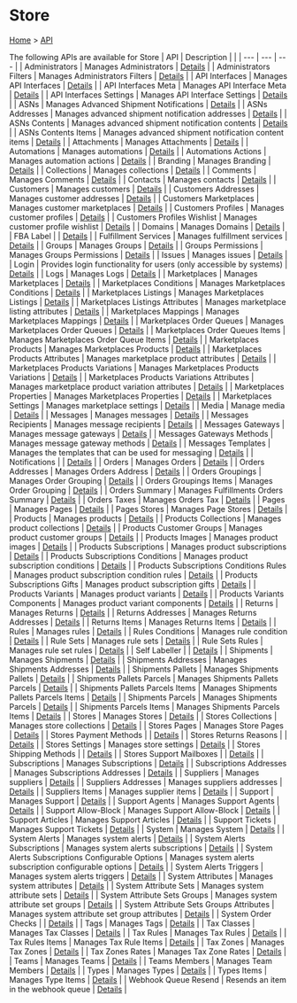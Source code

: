 # Store

[Home](../index.md) > [API](../index.md)

The following APIs are available for Store
| API | Description | |
| --- | --- | --- |
| Administrators | Manages Administrators | [Details](Administrators.md) |
| Administrators Filters | Manages Administrators Filters | [Details](Administrators_Filters.md) |
| API Interfaces | Manages API Interfaces | [Details](API_Interfaces.md) |
| API Interfaces Meta | Manages API Interface Meta | [Details](API_Interfaces_Meta.md) |
| API Interfaces Settings | Manages API Interface Settings | [Details](API_Interfaces_Settings.md) |
| ASNs | Manages Advanced Shipment Notifications | [Details](ASNs.md) |
| ASNs Addresses | Manages advanced shipment notification addresses | [Details](ASNs_Addresses.md) |
| ASNs Contents | Manages advanced shipment notification contents | [Details](ASNs_Contents.md) |
| ASNs Contents Items | Manages advanced shipment notification content items | [Details](ASNs_Contents_Items.md) |
| Attachments | Manages Attachments | [Details](Attachments.md) |
| Automations | Manages automations | [Details](Automations.md) |
| Automations Actions | Manages automation actions | [Details](Automations_Actions.md) |
| Branding | Manages Branding | [Details](Branding.md) |
| Collections | Manages collections | [Details](Collections.md) |
| Comments | Manages Comments | [Details](Comments.md) |
| Contacts | Manages contacts | [Details](Contacts.md) |
| Customers | Manages customers | [Details](Customers.md) |
| Customers Addresses | Manages customer addresses | [Details](Customers_Addresses.md) |
| Customers Marketplaces | Manages customer marketplaces | [Details](Customers_Marketplaces.md) |
| Customers Profiles | Manages customer profiles | [Details](Customers_Profiles.md) |
| Customers Profiles Wishlist | Manages customer profile wishlist | [Details](Customers_Profiles_Wishlist.md) |
| Domains | Manages Domains | [Details](Domains.md) |
| FBA Label |  | [Details](FBA_Label.md) |
| Fulfillment Services | Manages fulfillment services | [Details](Fulfillment_Services.md) |
| Groups | Manages Groups | [Details](Groups.md) |
| Groups Permissions | Manages Groups Permissions | [Details](Groups_Permissions.md) |
| Issues | Manages issues | [Details](Issues.md) |
| Login | Provides login functionality for users (only accessible by systems) | [Details](Login.md) |
| Logs | Manages Logs | [Details](Logs.md) |
| Marketplaces | Manages Marketplaces | [Details](Marketplaces.md) |
| Marketplaces Conditions | Manages Marketplaces Conditions | [Details](Marketplaces_Conditions.md) |
| Marketplaces Listings | Manages Marketplaces Listings | [Details](Marketplaces_Listings.md) |
| Marketplaces Listings Attributes | Manages marketplace listing attributes | [Details](Marketplaces_Listings_Attributes.md) |
| Marketplaces Mappings | Manages Marketplaces Mappings | [Details](Marketplaces_Mappings.md) |
| Marketplaces Order Queues | Manages Marketplaces Order Queues | [Details](Marketplaces_Order_Queues.md) |
| Marketplaces Order Queues Items | Manages Marketplaces Order Queue Items | [Details](Marketplaces_Order_Queues_Items.md) |
| Marketplaces Products | Manages Marketplaces Products | [Details](Marketplaces_Products.md) |
| Marketplaces Products Attributes | Manages marketplace product attributes | [Details](Marketplaces_Products_Attributes.md) |
| Marketplaces Products Variations | Manages Marketplaces Products Variations | [Details](Marketplaces_Products_Variations.md) |
| Marketplaces Products Variations Attributes | Manages marketplace product variation attributes | [Details](Marketplaces_Products_Variations_Attributes.md) |
| Marketplaces Properties | Manages Marketplaces Properties | [Details](Marketplaces_Properties.md) |
| Marketplaces Settings | Manages marketplace settings | [Details](Marketplaces_Settings.md) |
| Media | Manage media | [Details](Media.md) |
| Messages | Manages messages | [Details](Messages.md) |
| Messages Recipients | Manages message recipients | [Details](Messages_Recipients.md) |
| Messages Gateways | Manages message gateways | [Details](Messages_Gateways.md) |
| Messages Gateways Methods | Manages message gateway methods | [Details](Messages_Gateways_Methods.md) |
| Messages Templates | Manages the templates that can be used for messaging | [Details](Messages_Templates.md) |
| Notifications |  | [Details](Notifications.md) |
| Orders | Manages Orders | [Details](Orders.md) |
| Orders Addresses | Manages Orders Address | [Details](Orders_Addresses.md) |
| Orders Groupings | Manages Order Grouping | [Details](Orders_Groupings.md) |
| Orders Groupings Items | Manages Order Grouping | [Details](Orders_Groupings_Items.md) |
| Orders Summary | Manages Fulfillments Orders Summary | [Details](Orders_Summary.md) |
| Orders Taxes | Manages Orders Tax | [Details](Orders_Taxes.md) |
| Pages | Manages Pages | [Details](Pages.md) |
| Pages Stores | Manages Page Stores | [Details](Pages_Stores.md) |
| Products | Manages products | [Details](Products.md) |
| Products Collections | Manages product collections | [Details](Products_Collections.md) |
| Products Customer Groups | Manages product customer groups | [Details](Products_Customer_Groups.md) |
| Products Images | Manages product images | [Details](Products_Images.md) |
| Products Subscriptions | Manages product subscriptions | [Details](Products_Subscriptions.md) |
| Products Subscriptions Conditions | Manages product subscription conditions | [Details](Products_Subscriptions_Conditions.md) |
| Products Subscriptions Conditions Rules | Manages product subscription condition rules | [Details](Products_Subscriptions_Conditions_Rules.md) |
| Products Subscriptions Gifts | Manages product subscription gifts | [Details](Products_Subscriptions_Gifts.md) |
| Products Variants | Manages product variants | [Details](Products_Variants.md) |
| Products Variants Components | Manages product variant components | [Details](Products_Variants_Components.md) |
| Returns | Manages Returns | [Details](Returns.md) |
| Returns Addresses | Manages Returns Addresses | [Details](Returns_Addresses.md) |
| Returns Items | Manages Returns Items | [Details](Returns_Items.md) |
| Rules | Manages rules | [Details](Rules.md) |
| Rules Conditions | Manages rule condition | [Details](Rules_Conditions.md) |
| Rule Sets | Manages rule sets | [Details](Rule_Sets.md) |
| Rule Sets Rules | Manages rule set rules | [Details](Rule_Sets_Rules.md) |
| Self Labeller |  | [Details](Self_Labeller.md) |
| Shipments | Manages Shipments | [Details](Shipments.md) |
| Shipments Addresses | Manages Shipments Addresses | [Details](Shipments_Addresses.md) |
| Shipments Pallets | Manages Shipments Pallets | [Details](Shipments_Pallets.md) |
| Shipments Pallets Parcels | Manages Shipments Pallets Parcels | [Details](Shipments_Pallets_Parcels.md) |
| Shipments Pallets Parcels Items | Manages Shipments Pallets Parcels Items | [Details](Shipments_Pallets_Parcels_Items.md) |
| Shipments Parcels | Manages Shipments Parcels | [Details](Shipments_Parcels.md) |
| Shipments Parcels Items | Manages Shipments Parcels Items | [Details](Shipments_Parcels_Items.md) |
| Stores | Manages Stores | [Details](Stores.md) |
| Stores Collections | Manages store collections | [Details](Stores_Collections.md) |
| Stores Pages | Manages Store Pages | [Details](Stores_Pages.md) |
| Stores Payment Methods |  | [Details](Stores_Payment_Methods.md) |
| Stores Returns Reasons |  | [Details](Stores_Returns_Reasons.md) |
| Stores Settings | Manages store settings | [Details](Stores_Settings.md) |
| Stores Shipping Methods |  | [Details](Stores_Shipping_Methods.md) |
| Stores Support Mailboxes |  | [Details](Stores_Support_Mailboxes.md) |
| Subscriptions | Manages Subscriptions | [Details](Subscriptions.md) |
| Subscriptions Addresses | Manages Subscriptions Addresses | [Details](Subscriptions_Addresses.md) |
| Suppliers | Manages suppliers | [Details](Suppliers.md) |
| Suppliers Addresses | Manages suppliers addresses | [Details](Suppliers_Addresses.md) |
| Suppliers Items | Manages supplier items | [Details](Suppliers_Items.md) |
| Support | Manages Support | [Details](Support.md) |
| Support Agents | Manages Support Agents | [Details](Support_Agents.md) |
| Support Allow-Block | Manages Support Allow-Block | [Details](Support_Allow-Block.md) |
| Support Articles | Manages Support Articles | [Details](Support_Articles.md) |
| Support Tickets | Manages Support Tickets | [Details](Support_Tickets.md) |
| System | Manages System | [Details](System.md) |
| System Alerts | Manages system alerts | [Details](System_Alerts.md) |
| System Alerts Subscriptions | Manages system alerts subscriptions | [Details](System_Alerts_Subscriptions.md) |
| System Alerts Subscriptions Configurable Options | Manages system alerts subscription configurable options | [Details](System_Alerts_Subscriptions_Configurable_Options.md) |
| System Alerts Triggers | Manages system alerts triggers | [Details](System_Alerts_Triggers.md) |
| System Attributes | Manages system attributes | [Details](System_Attributes.md) |
| System Attribute Sets | Manages system attribute sets | [Details](System_Attribute_Sets.md) |
| System Attribute Sets Groups | Manages system attribute set groups | [Details](System_Attribute_Sets_Groups.md) |
| System Attribute Sets Groups Attributes | Manages system attribute set group attributes | [Details](System_Attribute_Sets_Groups_Attributes.md) |
| System Order Checks |  | [Details](System_Order_Checks.md) |
| Tags | Manages Tags | [Details](Tags.md) |
| Tax Classes | Manages Tax Classes | [Details](Tax_Classes.md) |
| Tax Rules | Manages Tax Rules | [Details](Tax_Rules.md) |
| Tax Rules Items | Manages Tax Rule Items | [Details](Tax_Rules_Items.md) |
| Tax Zones | Manages Tax Zones | [Details](Tax_Zones.md) |
| Tax Zones Rates | Manages Tax Zone Rates | [Details](Tax_Zones_Rates.md) |
| Teams | Manages Teams | [Details](Teams.md) |
| Teams Members | Manages Team Members | [Details](Teams_Members.md) |
| Types | Manages Types | [Details](Types.md) |
| Types Items | Manages Type Items | [Details](Types_Items.md) |
| Webhook Queue Resend | Resends an item in the webhook queue | [Details](Webhook_Queue_Resend.md) |
